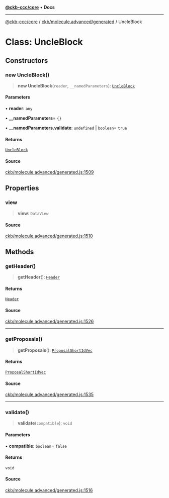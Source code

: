 [**@ckb-ccc/core**](README.md) • **Docs**

***

[@ckb-ccc/core](README.md) / [ckb/molecule.advanced/generated](ckb.molecule.advanced.generated.md) / UncleBlock

# Class: UncleBlock

## Constructors

### new UncleBlock()

> **new UncleBlock**(`reader`, `__namedParameters`): [`UncleBlock`](ckb.molecule.advanced.generated.Class.UncleBlock.md)

#### Parameters

• **reader**: `any`

• **\_\_namedParameters**= `{}`

• **\_\_namedParameters.validate**: `undefined` \| `boolean`= `true`

#### Returns

[`UncleBlock`](ckb.molecule.advanced.generated.Class.UncleBlock.md)

#### Source

[ckb/molecule.advanced/generated.js:1509](https://github.com/SpectreMercury/ccc/blob/1b34760fdeb60ebebc0a7e641c12ef11dff1e7d0/packages/core/src/ckb/molecule.advanced/generated.js#L1509)

## Properties

### view

> **view**: `DataView`

#### Source

[ckb/molecule.advanced/generated.js:1510](https://github.com/SpectreMercury/ccc/blob/1b34760fdeb60ebebc0a7e641c12ef11dff1e7d0/packages/core/src/ckb/molecule.advanced/generated.js#L1510)

## Methods

### getHeader()

> **getHeader**(): [`Header`](ckb.molecule.advanced.generated.Class.Header.md)

#### Returns

[`Header`](ckb.molecule.advanced.generated.Class.Header.md)

#### Source

[ckb/molecule.advanced/generated.js:1526](https://github.com/SpectreMercury/ccc/blob/1b34760fdeb60ebebc0a7e641c12ef11dff1e7d0/packages/core/src/ckb/molecule.advanced/generated.js#L1526)

***

### getProposals()

> **getProposals**(): [`ProposalShortIdVec`](ckb.molecule.advanced.generated.Class.ProposalShortIdVec.md)

#### Returns

[`ProposalShortIdVec`](ckb.molecule.advanced.generated.Class.ProposalShortIdVec.md)

#### Source

[ckb/molecule.advanced/generated.js:1535](https://github.com/SpectreMercury/ccc/blob/1b34760fdeb60ebebc0a7e641c12ef11dff1e7d0/packages/core/src/ckb/molecule.advanced/generated.js#L1535)

***

### validate()

> **validate**(`compatible`): `void`

#### Parameters

• **compatible**: `boolean`= `false`

#### Returns

`void`

#### Source

[ckb/molecule.advanced/generated.js:1516](https://github.com/SpectreMercury/ccc/blob/1b34760fdeb60ebebc0a7e641c12ef11dff1e7d0/packages/core/src/ckb/molecule.advanced/generated.js#L1516)
